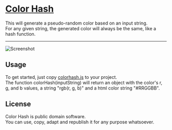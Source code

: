 # [Color Hash](https://draemm.li/various/colorHash/)

This will generate a pseudo-random color based on an input string.  
For any given string, the generated color will always be the same, like a hash function.  

---

![Screenshot](https://draemm.li/various/colorHash/colorhash.png)

## Usage

To get started, just copy [colorhash.js](https://github.com/RolandR/ColorHash/blob/master/colorhash.js) to your project.  
The function colorHash(inputString) will return an object with the color's r, g, and b values, a string "rgb(r, g, b)" and a html color string "#RRGGBB".

## License

Color Hash is public domain software.  
You can use, copy, adapt and republish it for any purpose whatsoever.
